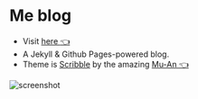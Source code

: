 # Me blog

- Visit [here :point_left:](https://khairulslt.github.io)
- A Jekyll & Github Pages-powered blog. 
- Theme is [Scribble](https://github.com/muan/scribble) by the amazing [Mu-An :point_left:](https://github.com/muan)

![screenshot](https://cloud.githubusercontent.com/assets/1153134/23830104/6d4665e0-06b7-11e7-8805-57e73c346459.png)
